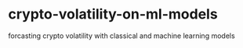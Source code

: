 # crypto-volatility-on-ml-models
forcasting crypto volatility with classical and machine learning models
